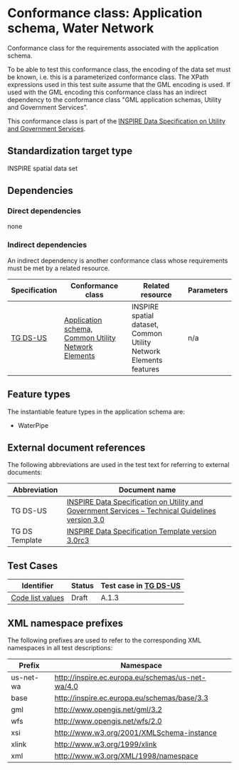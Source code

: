 # Conformance class: Application schema, Water Network

Conformance class for the requirements associated with the application schema. 

To be able to test this conformance class, the encoding of the data set must be known, i.e. this is a parameterized conformance class. The XPath expressions used in this test suite assume that the GML encoding is used. If used with the GML encoding this conformance class has an indirect dependency to the conformance class "GML application schemas, Utility and Government Services".

This conformance class is part of the [INSPIRE Data Specification on Utility and Government Services](../README.md).

## Standardization target type

INSPIRE spatial data set

## Dependencies

### Direct dependencies

none

### Indirect dependencies

An indirect dependency is another conformance class whose requirements must be met by a related resource.

| Specification | Conformance class | Related resource | Parameters |
| ------------- | ----------------- | ---------------- | ---------- |
| [TG DS-US](./README.md#ref_TG_DS_US) | [Application schema, Common Utility Network Elements](../us-net-as/README.md) | INSPIRE spatial dataset, Common Utility Network Elements features | n/a |
 
## Feature types <a name="feature-types"></a>

The instantiable feature types in the application schema are:

* WaterPipe


## External document references

The following abbreviations are used in the test text for referring to external documents:

Abbreviation                     | Document name
-------------------------------- | --------------------------------------------------
TG DS-US <a name="ref_TG_DS_US"></a>   | [INSPIRE Data Specification on Utility and Government Services – Technical Guidelines version 3.0](http://inspire.ec.europa.eu/documents/Data_Specifications/INSPIRE_DataSpecification_US_v3.0.pdf)
TG DS Template <a name="ref_TG_DS_tmpl"></a>   | [INSPIRE Data Specification Template version 3.0rc3](http://inspire.jrc.ec.europa.eu/documents/Data_Specifications/INSPIRE_DataSpecification_Template_v3.0rc3.pdf)

## Test Cases

| Identifier                                                        | Status   | Test case in [TG DS-US](#ref_TG_DS_US)  |
| ----------------------------------------------------------------- | -------- | ------------ |
| [Code list values](./code-list-values.md)  | Draft  | A.1.3  |


## XML namespace prefixes <a name="namespaces"></a>

The following prefixes are used to refer to the corresponding XML namespaces in all test descriptions:

Prefix         | Namespace
-------------- | -------------------------------------------------
us-net-wa 	   | http://inspire.ec.europa.eu/schemas/us-net-wa/4.0
base           | http://inspire.ec.europa.eu/schemas/base/3.3
gml            | http://www.opengis.net/gml/3.2
wfs            | http://www.opengis.net/wfs/2.0
xsi            | http://www.w3.org/2001/XMLSchema-instance
xlink          | http://www.w3.org/1999/xlink
xml            | http://www.w3.org/XML/1998/namespace
